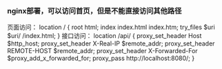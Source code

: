 ### nginx部署，可以访问首页，但是不能直接访问其他路径
页面访问：
location / {
    root   html;
    index  index.html index.htm;
    try_files $uri $uri/ /index.html;
}
接口访问：
location /api/ {
    proxy_set_header Host $http_host;
    proxy_set_header X-Real-IP $remote_addr;
    proxy_set_header REMOTE-HOST $remote_addr;
    proxy_set_header X-Forwarded-For $proxy_add_x_forwarded_for;
    proxy_pass http://localhost:8080/;
}